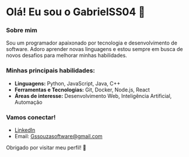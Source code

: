 # Olá! Eu sou o GabrielSS04 👋

### Sobre mim
Sou um programador apaixonado por tecnologia e desenvolvimento de software. Adoro aprender novas linguagens e estou sempre em busca de novos desafios para melhorar minhas habilidades.

### Minhas principais habilidades:
- **Linguagens:** Python, JavaScript, Java, C++
- **Ferramentas e Tecnologias:** Git, Docker, Node.js, React
- **Áreas de interesse:** Desenvolvimento Web, Inteligência Artificial, Automação

### Vamos conectar!
- [LinkedIn]((https://www.linkedin.com/in/gabrielss04/))
- Email: Gssouzasoftware@gmail.com

Obrigado por visitar meu perfil! 🚀
